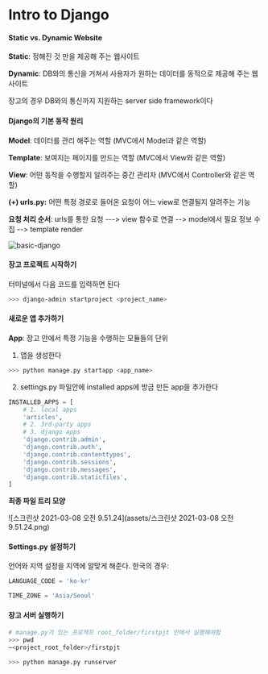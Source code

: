 # Intro to Django

#### Static vs. Dynamic Website

**Static**: 정해진 것 만을 제공해 주는 웹사이트

**Dynamic**: DB와의 통신을 거쳐서 사용자가 원하는 데이터를 동적으로 제공해 주는 웹사이트

장고의 경우 DB와의 통신까지 지원하는 server side framework이다



#### Django의 기본 동작 원리

**Model**: 데이터를 관리 해주는 역할 (MVC에서 Model과 같은 역할)

**Template**: 보여지는 페이지를 만드는 역할 (MVC에서 View와 같은 역할)

**View**: 어떤 동작을 수행할지 알려주는 중간 관리자 (MVC에서 Controller와 같은 역할)

**(+) urls.py:** 어떤 특정 경로로 들어온 요청이 어느 view로 연결될지 알려주는 기능

**요청 처리 순서**: urls를 통한 요청 ---> view 함수로 연결 --> model에서 필요 정보 수집 --> template render

![basic-django](https://developer.mozilla.org/en-US/docs/Learn/Server-side/Django/Introduction/basic-django.png)



#### 장고 프로젝트 시작하기

터미널에서 다음 코드를 입력하면 된다

```bash
>>> django-admin startproject <project_name>
```



#### 새로운 앱 추가하기

**App**: 장고 안에서 특정 기능을 수행하는 모듈들의 단위

1. 앱을 생성한다

```bash
>>> python manage.py startapp <app_name>
```

2. settings.py 파일안에 installed apps에 방금 만든 app을 추가한다

```python
INSTALLED_APPS = [
    # 1. local apps
    'articles',
    # 2. 3rd-party apps
    # 3. django apps
    'django.contrib.admin',
    'django.contrib.auth',
    'django.contrib.contenttypes',
    'django.contrib.sessions',
    'django.contrib.messages',
    'django.contrib.staticfiles',
]
```



**최종 파일 트리 모양**

![스크린샷 2021-03-08 오전 9.51.24](assets/스크린샷 2021-03-08 오전 9.51.24.png)





#### Settings.py 설정하기

언어와 지역 설정을 지역에 알맞게 해준다. 한국의 경우:

```python
LANGUAGE_CODE = 'ko-kr'

TIME_ZONE = 'Asia/Seoul'
```



#### 장고 서버 실행하기

```bash
# manage.py가 있는 프로젝트 root_folder/firstpjt 안에서 실행해야함
>>> pwd
~<project_root_folder>/firstpjt

>>> python manage.py runserver
```





